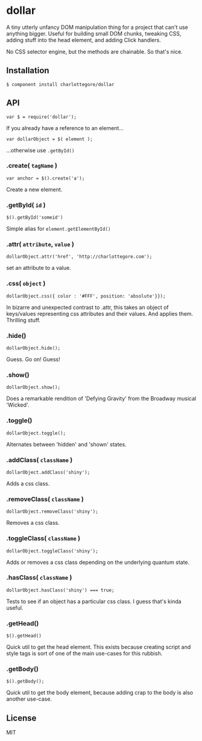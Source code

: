 
# dollar

  A tiny utterly unfancy DOM manipulation thing for a project that can't use anything bigger.
  Useful for building small DOM chunks, tweaking CSS, adding stuff into the head element, and adding Click handlers.

  No CSS selector engine, but the methods are chainable. So that's nice.

## Installation

    $ component install charlottegore/dollar

## API

    var $ = require('dollar');

  If you already have a reference to an element... 

    var dollarObject = $( element );

  ...otherwise use `.getById()`

 ### .create( `tagName` )

    var anchor = $().create('a'); 

  Create a new element.

### .getById( `id` )

    $().getById('someid') 

  Simple alias for `element.getElementById()`

### .attr( `attribute`, `value` )

    dollarObject.attr('href', 'http://charlottegore.com');

  set an attribute to a value.

### .css( `object` )

    dollarObject.css({ color : '#FFF', position: 'absolute'}});

  In bizarre and unexpected contrast to .attr, this takes an object of keys/values representing
  css attributes and their values. And applies them. Thrilling stuff.

### .hide()

    dollarObject.hide();

  Guess. Go on! Guess!

### .show()

    dollarObject.show();

  Does a remarkable rendition of 'Defying Gravity' from the Broadway musical 'Wicked'.

### .toggle()

    dollarObject.toggle();

  Alternates between 'hidden' and 'shown' states.

### .addClass( `className` )

    dollarObject.addClass('shiny');

  Adds a css class.

### .removeClass( `className` )

    dollarObject.removeClass('shiny');

  Removes a css class.

### .toggleClass( `className` )

    dollarObject.toggleClass('shiny');

  Adds or removes a css class depending on the underlying quantum state.

### .hasClass( `className` )

    dollarObject.hasClass('shiny') === true;

  Tests to see if an object has a particular css class. I guess that's kinda useful.

### .getHead()

    $().getHead() 

  Quick util to get the head element. This exists because creating script and style tags is sort of one of the main use-cases for this rubbish.

### .getBody()

    $().getBody();

  Quick util to get the body element, because adding crap to the body is also another use-case. 


## License

  MIT
